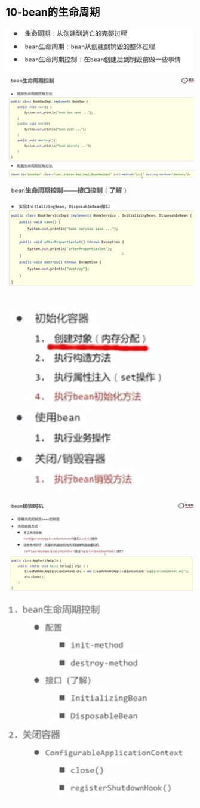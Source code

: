 # 10-bean的生命周期

![](img/20230502170310.png)

![](img/20230502171127.png)

![](img/20230502171148.png)

![](img/20230502171159.png)

![](img/20230502171307.png)

![](img/20230502171322.png)